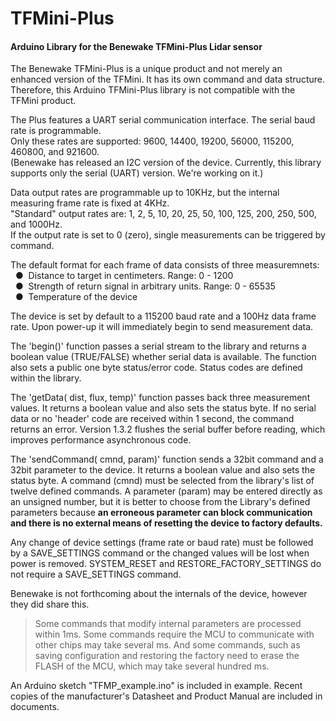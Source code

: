 # TFMini-Plus
#### Arduino Library for the Benewake TFMini-Plus Lidar sensor

The Benewake TFMini-Plus is a unique product and not merely an enhanced version of the TFMini. It has its own command and data structure. Therefore, this Arduino TFMini-Plus library is not compatible with the TFMini product.

The Plus features a UART serial communication interface. The serial baud rate is programmable.
<br />Only these rates are supported: 9600, 14400, 19200, 56000, 115200, 460800, and 921600.
<br>(Benewake has released an I2C version of the device. Currently, this library supports only the serial (UART) version.  We're working on it.)

Data output rates are programmable up to 10KHz, but the internal measuring frame rate is fixed at 4KHz.
<br />"Standard" output rates are: 1, 2, 5, 10, 20, 25, 50, 100, 125, 200, 250, 500, and 1000Hz.
<br />If the output rate is set to 0 (zero), single measurements can be triggered by command.

The default format for each frame of data consists of three measuremnets:
<br />&nbsp;&nbsp;&#9679;&nbsp;  Distance to target in centimeters. Range: 0 - 1200
<br />&nbsp;&nbsp;&#9679;&nbsp;  Strength of return signal in arbitrary units. Range: 0 - 65535
<br />&nbsp;&nbsp;&#9679;&nbsp;  Temperature of the device

The device is set by default to a 115200 baud rate and a 100Hz data frame rate.
Upon power-up it will immediately begin to send measurement data.

The 'begin()' function passes a serial stream to the library and returns a boolean value (TRUE/FALSE) whether serial data is available. The function also sets a public one byte status/error code. Status codes are defined within the library.

The 'getData( dist, flux, temp)' function passes back three measurement values.  It returns a boolean value and also sets the status byte.  If no serial data or no 'header' code are received within 1 second, the command returns an error.  Version 1.3.2 flushes the serial buffer before reading, which improves performance asynchronous code.

The 'sendCommand( cmnd, param)' function sends a 32bit command and a 32bit parameter to the device. It returns a boolean value and also sets the status byte.  A command (cmnd) must be selected from the library's list of twelve defined commands. A parameter (param) may be entered directly as an unsigned number, but it is better to choose from the Library's defined parameters because **an erroneous parameter can block communication and there is no external means of resetting the device to factory defaults.**

Any change of device settings (frame rate or baud rate) must be followed by a SAVE_SETTINGS command or the changed values will be lost when power is removed.  SYSTEM_RESET and RESTORE_FACTORY_SETTINGS do not require a SAVE_SETTINGS command.

Benewake is not forthcoming about the internals of the device, however they did share this.
>Some commands that modify internal parameters are processed within 1ms. Some commands require the MCU to communicate with other chips may take several ms. And some commands, such as saving configuration and restoring the factory need to erase the FLASH of the MCU, which may take several hundred ms.

An Arduino sketch "TFMP_example.ino" is included in example.
Recent copies of the manufacturer's Datasheet and Product Manual are included in documents.
